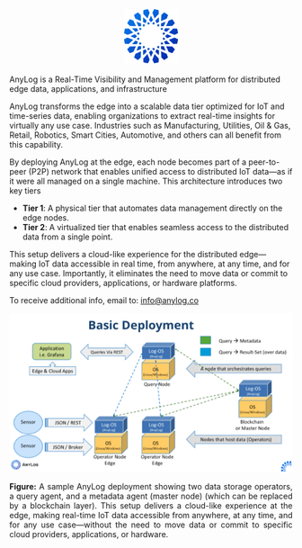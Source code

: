 <div align="center">
  <a href="https://anylog.network" target="_blank">
    <img src="imgs/anylog_logo.png" />
  </a>
<br/>
</div>
<div align="justified"><br/>AnyLog is a Real-Time Visibility and Management platform for distributed edge data, 
applications, and infrastructure

AnyLog transforms the edge into a scalable data tier optimized for IoT and time-series data, enabling organizations to 
extract real-time insights for virtually any use case. Industries such as Manufacturing, Utilities, Oil & Gas, Retail, 
Robotics, Smart Cities, Automotive, and others can all benefit from this capability.

By deploying AnyLog at the edge, each node becomes part of a peer-to-peer (P2P) network that enables unified access to 
distributed IoT data—as if it were all managed on a single machine. This architecture introduces two key tiers
* **Tier 1**: A physical tier that automates data management directly on the edge nodes. 
* **Tier 2**: A virtualized tier that enables seamless access to the distributed data from a single point.

This setup delivers a cloud-like experience for the distributed edge—making IoT data accessible in real time, from 
anywhere, at any time, and for any use case. Importantly, it eliminates the need to move data or commit to specific 
cloud providers, applications, or hardware platforms.
</div>

To receive additional info, email to: [info@anylog.co](mailto:info@anylog.co)


<div style="text-align: center;">
  <img src="imgs/deployment_diagram.png" alt="AnyLog Deployment Diagram" width="600" />
</div>

<p align="justify">
  <strong>Figure:</strong> A sample AnyLog deployment showing two data storage operators, a query agent, and a metadata agent (master node)
  (which can be replaced by a blockchain layer). This setup delivers a cloud-like experience at the edge, making real-time
  IoT data accessible from anywhere, at any time, and for any use case—without the need to move data or commit to specific
  cloud providers, applications, or hardware.
</p>